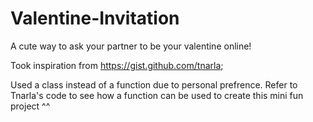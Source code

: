 # Valentine-Invitation

A cute way to ask your partner to be your valentine online!

Took inspiration from https://gist.github.com/tnarla;

Used a class instead of a function due to personal prefrence. Refer to Tnarla's code to see how a function can be used to create this mini fun project ^^
